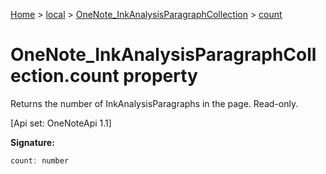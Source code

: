 [Home](./index) &gt; [local](local.md) &gt; [OneNote\_InkAnalysisParagraphCollection](local.onenote_inkanalysisparagraphcollection.md) &gt; [count](local.onenote_inkanalysisparagraphcollection.count.md)

# OneNote\_InkAnalysisParagraphCollection.count property

Returns the number of InkAnalysisParagraphs in the page. Read-only. 

 \[Api set: OneNoteApi 1.1\]

**Signature:**
```javascript
count: number
```
